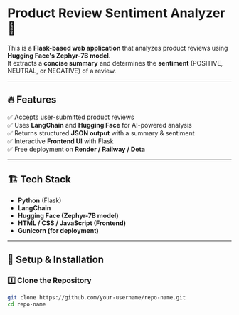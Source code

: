 # Product Review Sentiment Analyzer 🚀  

This is a **Flask-based web application** that analyzes product reviews using **Hugging Face's Zephyr-7B model**.  
It extracts a **concise summary** and determines the **sentiment** (POSITIVE, NEUTRAL, or NEGATIVE) of a review.  

---

## 🔥 Features  
✅ Accepts user-submitted product reviews  
✅ Uses **LangChain** and **Hugging Face** for AI-powered analysis  
✅ Returns structured **JSON output** with a summary & sentiment  
✅ Interactive **Frontend UI** with Flask  
✅ Free deployment on **Render / Railway / Deta**  

---

## 🏗️ Tech Stack  
- **Python** (Flask)  
- **LangChain**  
- **Hugging Face (Zephyr-7B model)**  
- **HTML / CSS / JavaScript (Frontend)**  
- **Gunicorn (for deployment)**  

---

## 🚀 Setup & Installation  

### 1️⃣ Clone the Repository  
```sh
git clone https://github.com/your-username/repo-name.git
cd repo-name
